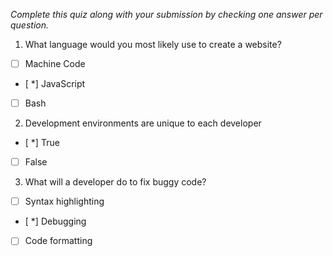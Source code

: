 *Complete this quiz along with your submission by checking one answer per question.*

1. What language would you most likely use to create a website?

- [ ] Machine Code
- [ *] JavaScript
- [ ] Bash

2. Development environments are unique to each developer

- [ *] True
- [ ] False

3. What will a developer do to fix buggy code?

- [ ] Syntax highlighting
- [ *] Debugging
- [ ] Code formatting
